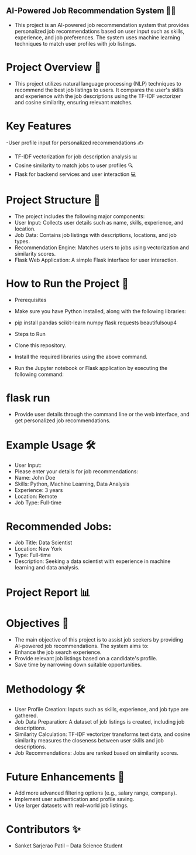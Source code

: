 ## AI-Powered Job Recommendation System 💼🤖
- This project is an AI-powered job recommendation system that provides personalized job recommendations based on user input such as skills, experience, and job preferences. The system uses machine learning techniques to match user profiles with job listings.

# Project Overview 📝
- This project utilizes natural language processing (NLP) techniques to recommend the best job listings to users. It compares the user's skills and experience with the job descriptions using the TF-IDF vectorizer and cosine similarity, ensuring relevant matches.

# Key Features
-User profile input for personalized recommendations ✍️
- TF-IDF vectorization for job description analysis 📊
- Cosine similarity to match jobs to user profiles 🔍
- Flask for backend services and user interaction 💻

# Project Structure 📂
- The project includes the following major components:
- User Input: Collects user details such as name, skills, experience, and location.
- Job Data: Contains job listings with descriptions, locations, and job types.
- Recommendation Engine: Matches users to jobs using vectorization and similarity scores.
- Flask Web Application: A simple Flask interface for user interaction.

# How to Run the Project 🚀
- Prerequisites
- Make sure you have Python installed, along with the following libraries:

- pip install pandas scikit-learn numpy flask requests beautifulsoup4

- Steps to Run
- Clone this repository.
- Install the required libraries using the above command.
- Run the Jupyter notebook or Flask application by executing the following command:
# flask run

- Provide user details through the command line or the web interface, and get personalized job recommendations.
# Example Usage 🛠️
- User Input:
- Please enter your details for job recommendations:
- Name: John Doe
- Skills: Python, Machine Learning, Data Analysis
- Experience: 3 years
- Location: Remote
- Job Type: Full-time

# Recommended Jobs:
- Job Title: Data Scientist
- Location: New York
- Type: Full-time
- Description: Seeking a data scientist with experience in machine learning and data analysis.

# Project Report 📊
# Objectives 🎯
- The main objective of this project is to assist job seekers by providing AI-powered job recommendations. The system aims to:
- Enhance the job search experience.
- Provide relevant job listings based on a candidate's profile.
- Save time by narrowing down suitable opportunities.

# Methodology 🛠️
- User Profile Creation: Inputs such as skills, experience, and job type are gathered.
- Job Data Preparation: A dataset of job listings is created, including job descriptions.
- Similarity Calculation: TF-IDF vectorizer transforms text data, and cosine similarity measures the closeness between user skills and job descriptions.
- Job Recommendations: Jobs are ranked based on similarity scores.

# Future Enhancements 🔮
- Add more advanced filtering options (e.g., salary range, company).
- Implement user authentication and profile saving.
- Use larger datasets with real-world job listings.

# Contributors ✨
- Sanket Sarjerao Patil – Data Science Student
